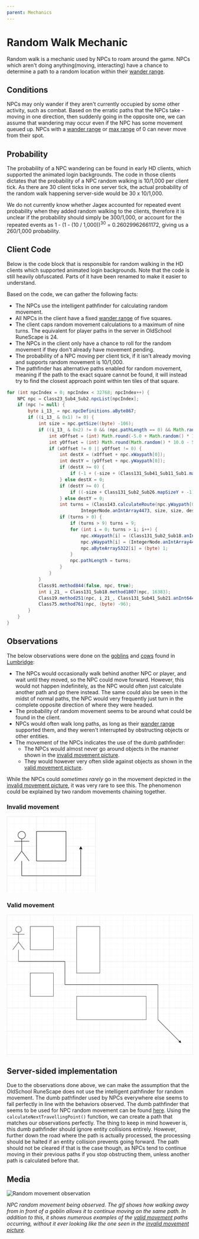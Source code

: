 ```yaml
---
parent: Mechanics
---
```


# Random Walk Mechanic

Random walk is a mechanic used by NPCs to roam around the game.
NPCs which aren't doing anything(moving, interacting) have a chance to
determine a path to a random location within their [wander range](../variables/wander-range.md#wander-range).

## Conditions

NPCs may only wander if they aren't currently occupied by some other activity, such as combat.
Based on the erratic paths that the NPCs take - moving in one direction, then suddenly going in the opposite one,
we can assume that wandering may occur even if the NPC has some movement queued up.
NPCs with a [wander range](../variables/wander-range.md#wander-range) or [max range](../variables/max-range.md#max-range) of 0
can never move from their spot.

## Probability

The probability of a NPC wandering can be found in early HD clients, which supported the animated login backgrounds.
The code in those clients dictates that the probability of a NPC random walking is 10/1,000 per client tick.
As there are 30 client ticks in one server tick, the actual probability of the random walk happening server-side
would be 30 x 10/1,000.

We do not currently know whether Jagex accounted for repeated event probability when they added random walking
to the clients, therefore it is unclear if the probability should simply be 300/1,000, or account for the repeated
events as 1 - (1 - (10 / 1,000))<sup>30</sup> = 0.26029962661172, giving us a 260/1,000 probability.

## Client Code

Below is the code block that is responsible for random walking in the HD clients which supported animated login
backgrounds. Note that the code is still heavily obfuscated. Parts of it have been renamed to make it easier to understand.

Based on the code, we can gather the following facts:
- The NPCs use the intelligent pathfinder for calculating random movement.
- All NPCs in the client have a fixed [wander range](../variables/wander-range.md#wander-range) of five squares.
- The client caps random movement calculations to a maximum of nine turns. The equivalent for player paths
in the server in OldSchool RuneScape is 24.
- The NPCs in the client only have a chance to roll for the random movement if they don't already have
movement pending.
- The probability of a NPC moving per client tick, if it isn't already moving and supports random movement
is 10/1,000.
- The pathfinder has alternative paths enabled for random movement, meaning if the path to the exact square
cannot be found, it will instead try to find the closest approach point within ten tiles of that square.

```java
for (int npcIndex = 0; npcIndex < 32768; npcIndex++) {
    NPC npc = Class23_Sub4_Sub2.npcList[npcIndex];
    if (npc != null) {
        byte i_13_ = npc.npcDefinitions.aByte867;
        if ((i_13_ & 0x1) != 0) {
            int size = npc.getSize((byte) -106);
            if ((i_13_ & 0x2) != 0 && (npc.pathLength == 0) && Math.random() * 1000.0 < 10.0) {
                int xOffset = (int) Math.round(-5.0 + Math.random() * 10.0);
                int yOffset = (int) Math.round(Math.random() * 10.0 - 5.0);
                if (xOffset != 0 || yOffset != 0) {
                    int destX = (xOffset + npc.xWaypath[0]);
                    int destY = (yOffset + npc.yWaypath[0]);
                    if (destX >= 0) {
                        if (-1 + (-size + (Class131_Sub41_Sub11_Sub1.map_sizeX)) < destX) destX = -size + (Class131_Sub41_Sub11_Sub1.map_sizeX) + -1;
                    } else destX = 0;
                    if (destY >= 0) {
                        if ((-size + Class131_Sub2_Sub26.mapSizeY + -1) < destY) destY = (-size + (Class131_Sub2_Sub26.mapSizeY - 1));
                    } else destY = 0;
                    int turns = (Class143.calculateRoute(npc.yWaypath[0], 0, npc.xWaypath[0], 0, Class131_Sub2_Sub18.anIntArray5821, true, -12757,
                            IntegerNode.anIntArray4473, size, size, destY, -1, destX, size, (Class131_Sub2_Sub9.aClass19Array5682[npc.aByte3740])));
                    if (turns > 0) {
                        if (turns > 9) turns = 9;
                        for (int i = 0; turns > i; i++) {
                            npc.xWaypath[i] = (Class131_Sub2_Sub18.anIntArray5821[-1 + -i + turns]);
                            npc.yWaypath[i] = (IntegerNode.anIntArray4473[-1 + (-i + turns)]);
                            npc.aByteArray5322[i] = (byte) 1;
                        }
                        npc.pathLength = turns;
                    }
                }
            }
            Class91.method844(false, npc, true);
            int i_21_ = Class131_Sub18.method1807(npc, 16383);
            Class19.method251(npc, i_21_, Class131_Sub41_Sub21.anInt6446, (byte) -124, Class182.anInt2605);
            Class75.method761(npc, (byte) -96);
        }
    }
}
```

## Observations
The below observations were done on the [goblins](https://oldschool.runescape.wiki/w/Goblin) and [cows](https://oldschool.runescape.wiki/w/Cow)
found in [Lumbridge](https://oldschool.runescape.wiki/w/Lumbridge):
- The NPCs would occasionally walk behind another NPC or player, and wait until they moved, so the NPC could move forward.
However, this would not happen indefinitely, as the NPC would often just calculate another path and go there instead.
The same could also be seen in the midst of normal paths, the NPC would very frequently just turn in the complete
opposite direction of where they were headed.
- The probability of random movement seems to be around what could be found in the client.
- NPCs would often walk long paths, as long as their [wander range](../variables/wander-range.md#wander-range) supported them,
and they weren't interrupted by obstructing objects or other entities.
- The movement of the NPCs indicates the use of the dumb pathfinder:
  - The NPCs would almost never go around objects in the manner shown in the [invalid movement picture](#invalid-movement).
  - They would however very often slide against objects as shown in the [valid movement picture](#valid-movement).

While the NPCs could *sometimes rarely* go in the movement depicted in the [invalid movement picture](#invalid-movement),
it was very rare to see this. The phenomenon could be explained by two random movements chaining together.

### Invalid movement

![Invalid random path](../../assets/media/random-walk/invalid-random-path.png)

### Valid movement

![Valid random path](../../assets/media/random-walk/valid-random-path.png)


## Server-sided implementation

Due to the observations done above, we can make the assumption that the OldSchool RuneScape does not use
the intelligent pathfinder for random movement. The dumb pathfinder used by NPCs everywhere else seems to fall
perfectly in line with the behaviors observed. The dumb pathfinder that seems to be used for NPC random movement
can be found [here](https://github.com/runelite/runelite/blob/master/runelite-api/src/main/java/net/runelite/api/coords/WorldArea.java).
Using the `calculateNextTravellingPoint()` function, we can create a path that matches our observations perfectly.
The thing to keep in mind however is, this dumb pathfinder should ignore entity collisions entirely.
However, further down the road where the path is actually processed, the processing should be halted if
an entity collision prevents going forward. The path should not be cleared if that is the case though,
as NPCs tend to continue moving in their previous paths if you stop obstructing them, unless another path
is calculated before that.

## Media

![Random movement observation](../../assets/media/random-walk/random-movement-observations.gif)

*NPC random movement being observed. The gif shows how walking away from in front of a goblin 
allows it to continue moving on the same path. In addition to this, it shows numerous examples of
the [valid movement](#valid-movement) paths occurring, without it ever looking like the one seen in
the [invalid movement picture](#invalid-movement).*